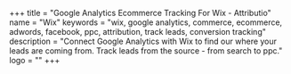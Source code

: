 +++
title = "Google Analytics Ecommerce Tracking For Wix - Attributio"
name = "Wix"
keywords = "wix, google analytics, commerce, ecommerce, adwords, facebook, ppc, attribution, track leads, conversion tracking"
description = "Connect Google Analytics with Wix to find our where your leads are coming from. Track leads from the source - from search to ppc."
logo = ""
+++
